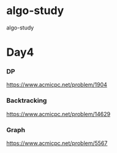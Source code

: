 # algo-study
algo-study





# Day4

### DP
https://www.acmicpc.net/problem/1904

### Backtracking
https://www.acmicpc.net/problem/14629

### Graph
https://www.acmicpc.net/problem/5567

